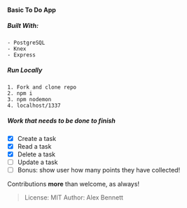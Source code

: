 #### Basic To Do App
##### Built With: 
```
- PostgreSQL
- Knex 
- Express
```

##### Run Locally
```
1. Fork and clone repo
2. npm i
3. npm nodemon
4. localhost/1337
```
##### Work that needs to be done to finish

- [x] Create a task
- [x] Read a task
- [x] Delete a task
- [ ] Update a task
- [ ] Bonus: show user how many points they have collected!

Contributions **more** than welcome, as always!

>License: MIT
>Author: Alex Bennett
